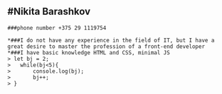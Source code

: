 #Nikita Barashkov
---
    ###phone number +375 29 1119754

    *###I do not have any experience in the field of IT, but I have a great desire to master the profession of a front-end developer   
    *###I have basic knowledge HTML and CSS, minimal JS
    > let bj = 2;
    >   while(bj<5){
    >       console.log(bj);
    >       bj++;    
    > }